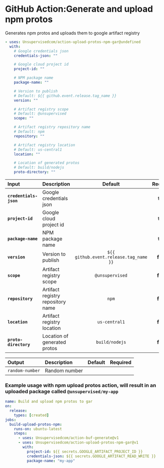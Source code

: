 <!-- start title -->

# GitHub Action:Generate and upload npm protos

<!-- end title -->
<!-- start description -->

Generates npm protos and uploads them to google artifact registry

<!-- end description -->
<!-- start contents -->
<!-- end contents -->
<!-- start usage -->

```yaml
- uses: Unsupervisedcom/action-upload-protos-npm-gar@undefined
  with:
    # Google credentials json
    credentials-json: ""

    # Google cloud project id
    project-id: ""

    # NPM package name
    package-name: ""

    # Version to publish
    # Default: ${{ github.event.release.tag_name }}
    version: ""

    # Artifact registry scope
    # Default: @unsupervised
    scope: ""

    # Artifact registry repository name
    # Default: npm
    repository: ""

    # Artifact registry location
    # Default: us-central1
    location: ""

    # Location of generated protos
    # Default: build/nodejs
    proto-directory: ""
```

<!-- end usage -->
   <!-- start inputs -->

| **Input**              | **Description**                   |              **Default**               | **Required** |
| :--------------------- | :-------------------------------- | :------------------------------------: | :----------: |
| **`credentials-json`** | Google credentials json           |                                        |   **true**   |
| **`project-id`**       | Google cloud project id           |                                        |   **true**   |
| **`package-name`**     | NPM package name                  |                                        |   **true**   |
| **`version`**          | Version to publish                | `${{ github.event.release.tag_name }}` |  **false**   |
| **`scope`**            | Artifact registry scope           |            `@unsupervised`             |  **false**   |
| **`repository`**       | Artifact registry repository name |                 `npm`                  |  **false**   |
| **`location`**         | Artifact registry location        |             `us-central1`              |  **false**   |
| **`proto-directory`**  | Location of generated protos      |             `build/nodejs`             |  **false**   |

<!-- end inputs -->
   <!-- start outputs -->

| **Output**      | **Description** | **Default** | **Required** |
| :-------------- | :-------------- | ----------- | ------------ |
| `random-number` | Random number   |             |              |

<!-- end outputs -->
   <!-- start examples -->

### Example usage with npm upload protos action, will result in an uploaded package called `@unsupervised/my-app`

```yaml
name: Build and upload npm protos to gar
on:
  release:
    types: [created]
jobs:
  build-upload-protos-npm:
    runs-on: ubuntu-latest
    steps:
      - uses: Unsupervisedcom/action-buf-generate@v1
      - uses: Unsupervisedcom/action-upload-protos-npm-gar@v1
        with:
          project-id: ${{ secrets.GOOGLE_ARTIFACT_PROJECT_ID }}
          credentials-json: ${{ secrets.GOOGLE_ARTIFACT_READ_WRITE }}
          package-name: "my-app"
```

<!-- end examples -->
<!-- start [.github/ghdocs/examples/] -->
<!-- end [.github/ghdocs/examples/] -->
